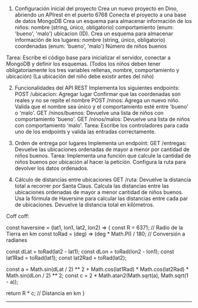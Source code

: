1. Configuración inicial del proyecto
Crea un nuevo proyecto en Dino, abriendo un APIrest en el puerto 6768
Conecta el proyecto a una base de datos MongoDB
Crea un esquema para almacenar información de los niños:
nombre (string, único, obligatorio)
comportamiento (enum: 'bueno', 'malo')
ubicacion (ID).
Crea un esquema para almacenar información de los lugares:
nombre (string, único, obligatorio)
coordenadas (enum: 'bueno', 'malo')
Número de niños buenos

Tarea: Escribe el código base para inicializar el servidor, conectar a MongoDB y definir los esquemas.
(Todos los niños deben tener obligatoriamente los tres variables rellenas, nombre, comportamiento y ubicación)
(La ubicación del niño debe existir antes del niño)

2. Funcionalidades del API REST
Implementa los siguientes endpoints:
POST /ubicacion: Agregar lugar
Confirmar que las coordenadas son reales y no se repite el nombre
POST /ninos: Agrega un nuevo niño.
Valida que el nombre sea único y el comportamiento esté entre 'bueno' o 'malo'.
GET /ninos/buenos: Devuelve una lista de niños con comportamiento 'bueno'.
GET /ninos/malos: Devuelve una lista de niños con comportamiento 'malo'.
Tarea: Escribe los controladores para cada uno de los endpoints y valida las entradas correctamente.

3. Orden de entrega por lugares
Implementa un endpoint:
GET /entregas: Devuelve las ubicaciones ordenadas de mayor a menor por cantidad de niños buenos.
Tarea:
Implementa una función que calcule la cantidad de niños buenos por ubicación al hacer la petición.
Configura la ruta para devolver los datos ordenados.

4. Cálculo de distancias entre ubicaciones
GET /ruta: Devuelve la distancia total a recorrer por Santa Claus.
Calcula las distancias entre las ubicaciones ordenadas de mayor a menor cantidad de niños buenos.
Usa la fórmula de Haversine para calcular las distancias entre cada par de ubicaciones.
Devuelve la distancia total en kilómetros.



Coff coff:

const haversine = (lat1, lon1, lat2, lon2) => {
  const R = 6371; // Radio de la Tierra en km
  const toRad = (deg) => (deg * Math.PI) / 180; // Conversión a radianes

  const dLat = toRad(lat2 - lat1);
  const dLon = toRad(lon2 - lon1);
  const lat1Rad = toRad(lat1);
  const lat2Rad = toRad(lat2);

  const a = Math.sin(dLat / 2) ** 2 +
       Math.cos(lat1Rad) * Math.cos(lat2Rad) *
       Math.sin(dLon / 2) ** 2;
  const c = 2 * Math.atan2(Math.sqrt(a), Math.sqrt(1 - a));

  return R * c; // Distancia en km
}




--------------------------------------------
